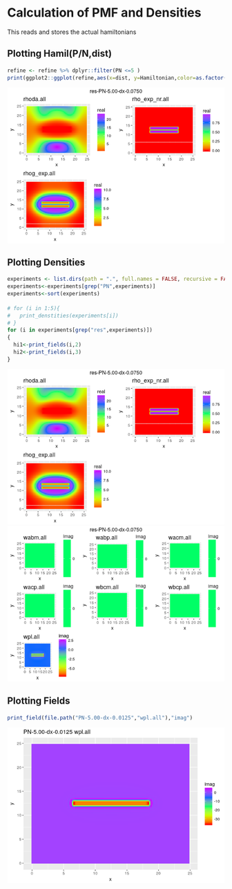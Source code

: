 Calculation of PMF and Densities
================

This reads and stores the actual hamiltonians

Plotting Hamil(P/N,dist)
------------------------

``` r
refine <- refine %>% dplyr::filter(PN <=5 )
print(ggplot2::ggplot(refine,aes(x=dist, y=Hamiltonian,color=as.factor(PN))) + geom_point()+scale_color_hue(l = 30, c = 360))
```

![](calculation_of_pmf_files/figure-markdown_github/unnamed-chunk-5-1.png)

Plotting Densities
------------------

``` r
experiments <- list.dirs(path = ".", full.names = FALSE, recursive = FALSE)
experiments<-experiments[grep("PN",experiments)]
experiments<-sort(experiments)

# for (i in 1:5){
#   print_denstities(experiments[i])
# }
for (i in experiments[grep("res",experiments)])
{
  hi1<-print_fields(i,2)
  hi2<-print_fields(i,3)
}
```

![](calculation_of_pmf_files/figure-markdown_github/unnamed-chunk-6-1.png)![](calculation_of_pmf_files/figure-markdown_github/unnamed-chunk-6-2.png)

Plotting Fields
---------------

``` r
print_field(file.path("PN-5.00-dx-0.0125","wpl.all"),"imag")
```

![](calculation_of_pmf_files/figure-markdown_github/unnamed-chunk-7-1.png)

